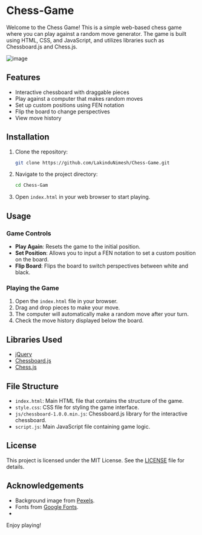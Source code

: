 # Chess-Game

Welcome to the Chess Game! This is a simple web-based chess game where you can play against a random move generator. The game is built using HTML, CSS, and JavaScript, and utilizes libraries such as Chessboard.js and Chess.js.

![image](https://github.com/LakinduNimesh/Chess-Game/assets/149768006/32100c34-c25e-458a-8521-5a556e2308a2)


## Features

- Interactive chessboard with draggable pieces
- Play against a computer that makes random moves
- Set up custom positions using FEN notation
- Flip the board to change perspectives
- View move history

## Installation

1. Clone the repository:

    ```bash
    git clone https://github.com/LakinduNimesh/Chess-Game.git
    ```

2. Navigate to the project directory:

    ```bash
    cd Chess-Gam
    ```

3. Open `index.html` in your web browser to start playing.

## Usage

### Game Controls

- **Play Again**: Resets the game to the initial position.
- **Set Position**: Allows you to input a FEN notation to set a custom position on the board.
- **Flip Board**: Flips the board to switch perspectives between white and black.

### Playing the Game

1. Open the `index.html` file in your browser.
2. Drag and drop pieces to make your move.
3. The computer will automatically make a random move after your turn.
4. Check the move history displayed below the board.

## Libraries Used

- [jQuery](https://jquery.com/)
- [Chessboard.js](https://github.com/oakmac/chessboardjs)
- [Chess.js](https://github.com/jhlywa/chess.js)

## File Structure

- `index.html`: Main HTML file that contains the structure of the game.
- `style.css`: CSS file for styling the game interface.
- `js/chessboard-1.0.0.min.js`: Chessboard.js library for the interactive chessboard.
- `script.js`: Main JavaScript file containing game logic.

## License

This project is licensed under the MIT License. See the [LICENSE](LICENSE) file for details.

## Acknowledgements

- Background image from [Pexels](https://www.pexels.com/photo/white-and-black-floral-ceramic-teapot-6114992/).
- Fonts from [Google Fonts](https://fonts.google.com/).
- 
Enjoy playing!
